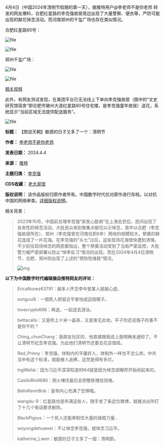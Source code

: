 
4月4日（中国2024年清明节假期的第一天），据推特用户@李老师不是你老师 转发的网友爆料，合肥红星路的李克强故居周边出现了大量警察、便衣等，严防可能出现的献花悼念活动。而河南郑州的千玺广场也存在类似情况。


合肥红星路80号：


![file](https://chinadigitaltimes.net/chinese/files/2024/04/image-1712243169511.png)  

![file](https://chinadigitaltimes.net/chinese/files/2024/04/image-1712243176497.png)


郑州千玺广场：


![file](https://chinadigitaltimes.net/chinese/files/2024/04/image-1712243231318.png)  

![file](https://chinadigitaltimes.net/chinese/files/2024/04/image-1712243202623.png)


[相关视频](https://twitter.com/whyyoutouzhele/status/1775852803367243978 "相关视频")


此外，有网友测试发现，在美团平台已无法线上下单向李克强故居（图中的“文史研究馆宿舍”即合肥市徽州大道红星路80号住宅楼，是李克强童年故居）送花，系统显示“当前区域无法提供配送服务”。


![file](https://chinadigitaltimes.net/chinese/files/2024/04/image-1712243318080.png)




**标题：** 【图说天朝】敏感的日子又多了一个：清明节  

**作者：** [李老师不是你老师](https://chinadigitaltimes.net/space/李老师不是你老师)  

**发表日期：** 2024.4.4  

**来源：** [推特](https://twitter.com/whyyoutouzhele/status/1775879466746564819)  

**主题归类：** [李克强](https://chinadigitaltimes.net/space/李克强)  

**CDS收藏：** [老大哥馆](https://chinadigitaltimes.net/space/%E8%80%81%E5%A4%A7%E5%93%A5%E9%A6%86)  

**版权说明：** 该作品版权归原作者所有。中国数字时代仅对原作进行存档，以对抗中国的网络审查。[详细版权说明](https://chinadigitaltimes.net/chinese/copyright)。


相关背景：



> 2023年10月，中国前总理李克强“突发心脏病”在上海去世后，民间出现了自发性的悼念活动，大批民众来到聚集点献花以示悼念，其中以合肥（李克强故居所在）、郑州（李克强曾在河南任职6年）两地的规模较大，祭奠的鲜花连成了一片花海。在李克强的“头七”过后，这些现场花海很快遭到清理。不少前往现场悼念的网民都指出，整个祭奠活动受到了当局严密监控，大批警力被严密部署以防止“悼李反习”情况的出现。而在2024年4月4日清明节，合肥、郑州则出现了上述的“预防性维稳”情况。  
> 
> ![img](https://chinadigitaltimes.net/chinese/files/2023/10/image-1698647703188.png)


**以下为中国数字时代编辑摘自推特网友的评论：** 



> EricaNunez63791：越多人怀念李中堂某人就越心虚。
> 
> 
> songcui6：一個死人把習近平害怕成這個樣子。
> 
> 
> lovecrypto666：再送，一起送去游泳。
> 
> 
> bettacallo：又是桥上十米一晶哥，又是查无此地，平子你还说强子的事不是你干的？
> 
> 
> Ching\_chunChang：我朋友社区的、他直接跟我说上面明确发通知了。不让清明节纪念李克强。为此他们清明节还要去花店值班。
> 
> 
> Red\_Prinny：李克强，体制内的平庸好人，体制外一样也不怎么样。中共当中有这个标准，就能被人追捧，这党是得有多烂。
> 
> 
> IngWeilai：因为习近平深深知道8964就是因为悼念胡耀邦开始闹起来的。
> 
> 
> CasilloRin9680：把火堵住最后会把整栋楼给烧咯。
> 
> 
> BelloKevinBob：皇帝内心充满了恐惧哦。
> 
> 
> wangdu··9：红星路也是布满这些人，随手发了条定位微博，就被派出所打了十几个电话要求删除。
> 
> 
> BlackPigsss：一个死人还能牵制住大量的维稳力量…
> 
> 
> woyongdehuawei：不让悼念李克强，就悼念习近平。
> 
> 
> katherine\_Lwen：敏感的日子又多了一個：清明節。

